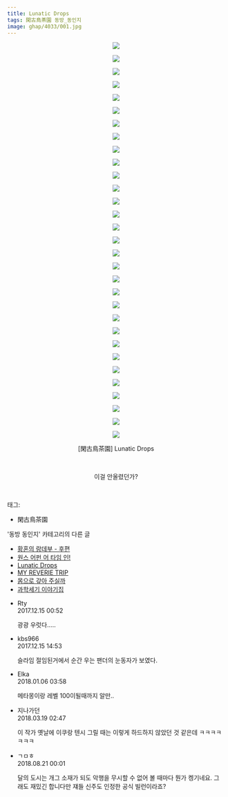 ```yaml
---
title: Lunatic Drops
tags: 閑古鳥茶園 동방_동인지
image: ghap/4033/001.jpg
---
```

<div class="article">
<p style="text-align: center; clear: none; float: none;"><img src="{{ site.nasurl }}/ghap/4033/001.jpg"/></p>
<p style="text-align: center; clear: none; float: none;"><img src="{{ site.nasurl }}/ghap/4033/002.jpg"/></p>
<p style="text-align: center; clear: none; float: none;"><img src="{{ site.nasurl }}/ghap/4033/003.jpg"/></p>
<p style="text-align: center; clear: none; float: none;"><img src="{{ site.nasurl }}/ghap/4033/004.jpg"/></p>
<p style="text-align: center; clear: none; float: none;"><img src="{{ site.nasurl }}/ghap/4033/005.jpg"/></p>
<p style="text-align: center; clear: none; float: none;"><img src="{{ site.nasurl }}/ghap/4033/006.jpg"/></p>
<p style="text-align: center; clear: none; float: none;"><img src="{{ site.nasurl }}/ghap/4033/007.jpg"/></p>
<p style="text-align: center; clear: none; float: none;"><img src="{{ site.nasurl }}/ghap/4033/008.jpg"/></p>
<p style="text-align: center; clear: none; float: none;"><img src="{{ site.nasurl }}/ghap/4033/009.jpg"/></p>
<p style="text-align: center; clear: none; float: none;"><img src="{{ site.nasurl }}/ghap/4033/010.jpg"/></p>
<p style="text-align: center; clear: none; float: none;"><img src="{{ site.nasurl }}/ghap/4033/011.jpg"/></p>
<p style="text-align: center; clear: none; float: none;"><img src="{{ site.nasurl }}/ghap/4033/012.jpg"/></p>
<p style="text-align: center; clear: none; float: none;"><img src="{{ site.nasurl }}/ghap/4033/013.jpg"/></p>
<p style="text-align: center; clear: none; float: none;"><img src="{{ site.nasurl }}/ghap/4033/014.jpg"/></p>
<p style="text-align: center; clear: none; float: none;"><img src="{{ site.nasurl }}/ghap/4033/015.jpg"/></p>
<p style="text-align: center; clear: none; float: none;"><img src="{{ site.nasurl }}/ghap/4033/016.jpg"/></p>
<p style="text-align: center; clear: none; float: none;"><img src="{{ site.nasurl }}/ghap/4033/017.jpg"/></p>
<p style="text-align: center; clear: none; float: none;"><img src="{{ site.nasurl }}/ghap/4033/018.jpg"/></p>
<p style="text-align: center; clear: none; float: none;"><img src="{{ site.nasurl }}/ghap/4033/019.jpg"/></p>
<p style="text-align: center; clear: none; float: none;"><img src="{{ site.nasurl }}/ghap/4033/020.jpg"/></p>
<p style="text-align: center; clear: none; float: none;"><img src="{{ site.nasurl }}/ghap/4033/021.jpg"/></p>
<p style="text-align: center; clear: none; float: none;"><img src="{{ site.nasurl }}/ghap/4033/022.jpg"/></p>
<p style="text-align: center; clear: none; float: none;"><img src="{{ site.nasurl }}/ghap/4033/023.jpg"/></p>
<p style="text-align: center; clear: none; float: none;"><img src="{{ site.nasurl }}/ghap/4033/024.jpg"/></p>
<p style="text-align: center; clear: none; float: none;"><img src="{{ site.nasurl }}/ghap/4033/025.jpg"/></p>
<p style="text-align: center; clear: none; float: none;"><img src="{{ site.nasurl }}/ghap/4033/026.jpg"/></p>
<p style="text-align: center; clear: none; float: none;"><img src="{{ site.nasurl }}/ghap/4033/027.jpg"/></p>
<p style="text-align: center; clear: none; float: none;"><img src="{{ site.nasurl }}/ghap/4033/028.jpg"/></p>
<p style="text-align: center; clear: none; float: none;"><img src="{{ site.nasurl }}/ghap/4033/029.jpg"/></p>
<p style="text-align: center; clear: none; float: none;"><img src="{{ site.nasurl }}/ghap/4033/030.jpg"/></p>
<p style="text-align: center; clear: none; float: none;"><img src="{{ site.nasurl }}/ghap/4033/031.jpg"/></p>
<p style="text-align: center; clear: none; float: none;">[閑古鳥茶園] Lunatic Drops</p>
<p style="text-align: center; clear: none; float: none;"><br/></p>
<p style="text-align: center; clear: none; float: none;">이걸 안올렸던가?</p>
<p><br/></p>
</div><div class="tagTrail">
<p>태그: </p>
<ul>
<li>閑古鳥茶園</li>
</ul>
</div><div class="another">
<p>'동방 동인지' 카테고리의 다른 글</p>
<ul>
<li><a href="/2017-12-15-ghap_4035">황혼의 랑데부 - 후편</a></li>
<li><a href="/2017-12-15-ghap_4034">원스 어펀 어 타임 인!</a></li>
<li><a href="/2017-12-15-ghap_4033">Lunatic Drops</a></li>
<li><a href="/2017-12-12-ghap_4031">MY REVERIE TRIP</a></li>
<li><a href="/2017-12-12-ghap_4030">몸으로 갚아 주실까</a></li>
<li><a href="/2017-12-12-ghap_4027">과학세기 이야기집</a></li>
</ul>
</div><div class="cb_module cb_fluid">
<div class="cb_wrt cb_profile">
<div class="comment">
<ul>
<li class="cb_thumb_off" id="comment15152390">
<div class="cb_comment_area">
<div class="cb_info_area">
<div class="cb_section">
<span class="cb_nick_name">Rty</span>
</div>
<div class="cb_section">
<span class="cb_date">2017.12.15 00:52 </span>
</div>
</div>
<div class="cb_dsc_comment">
<p class="cb_dsc">
											광광 우럿다.....
										</p>
</div>
</div></li>
<li class="cb_thumb_off" id="comment15152727">
<div class="cb_comment_area">
<div class="cb_info_area">
<div class="cb_section">
<span class="cb_nick_name">kbs966</span>
</div>
<div class="cb_section">
<span class="cb_date">2017.12.15 14:53 </span>
</div>
</div>
<div class="cb_dsc_comment">
<p class="cb_dsc">
											슬라임 절임된거에서 순간 우는 팬더의 눈동자가 보였다.
										</p>
</div>
</div></li>
<li class="cb_thumb_off" id="comment15167588">
<div class="cb_comment_area">
<div class="cb_info_area">
<div class="cb_section">
<span class="cb_nick_name">Elka</span>
</div>
<div class="cb_section">
<span class="cb_date">2018.01.06 03:58 </span>
</div>
</div>
<div class="cb_dsc_comment">
<p class="cb_dsc">
											메타몽이랑 레벨 100이될때까지 알만..
										</p>
</div>
</div></li>
<li class="cb_thumb_off" id="comment15221546">
<div class="cb_comment_area">
<div class="cb_info_area">
<div class="cb_section">
<span class="cb_nick_name">지나가던</span>
</div>
<div class="cb_section">
<span class="cb_date">2018.03.19 02:47 </span>
</div>
</div>
<div class="cb_dsc_comment">
<p class="cb_dsc">
											이 작가 옛날에 이쿠랑 텐시 그릴 때는 이렇게 하드하지 않았던 것 같은데 ㅋㅋㅋㅋㅋㅋㅋ
										</p>
</div>
</div></li>
<li class="cb_thumb_off" id="comment15313131">
<div class="cb_comment_area">
<div class="cb_info_area">
<div class="cb_section">
<span class="cb_nick_name">ㄱㅁㅎ</span>
</div>
<div class="cb_section">
<span class="cb_date">2018.08.21 00:01 </span>
</div>
</div>
<div class="cb_dsc_comment">
<p class="cb_dsc">
											달의 도시는 개그 소재가 되도 악행을 무시할 수 없어 볼 때마다 뭔가 켕기네요. 그래도 재밌긴 합니다만 쟤들 신주도 인정한 공식 빌런이라죠?
										</p>
</div>
</div></li>
</ul>
</div>
</div><!-- commentList close -->
</div>